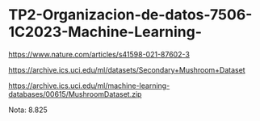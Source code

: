 # TP2-Organizacion-de-datos-7506-1C2023-Machine-Learning-

https://www.nature.com/articles/s41598-021-87602-3

https://archive.ics.uci.edu/ml/datasets/Secondary+Mushroom+Dataset

https://archive.ics.uci.edu/ml/machine-learning-databases/00615/MushroomDataset.zip

Nota: 8.825

